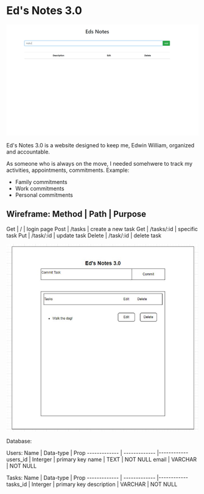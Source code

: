 # Ed's Notes 3.0

![](src/images/eds_example.JPG)

Ed's Notes 3.0  is a website designed to keep me, Edwin William, organized and accountable.

As someone who is always on the move, I needed somehwere to track my activities, appointments, commitments. Example:
* Family commitments
* Work commitments
* Personal commitments


Wireframe:
Method  |   Path    |   Purpose
--------------------------------
Get     |   /           | login page
Post    |   /tasks      | create a new task
Get     |   /tasks/:id  | specific task
Put     |   /task/:id   | update task
Delete  |   /task/:id   | delete task   

![](src/images/eds_notes_visual.JPG) 

Database:

Users:
Name    |   Data-type   |   Prop
------------- | ------------- |------------
users_id    |   Interger |   primary key
name    |   TEXT    |   NOT NULL
email   |   VARCHAR |   NOT NULL

Tasks:
Name    |   Data-type   |   Prop
------------- | ------------- |------------
tasks_id    |   Interger |   primary key
description   |   VARCHAR    |   NOT NULL
